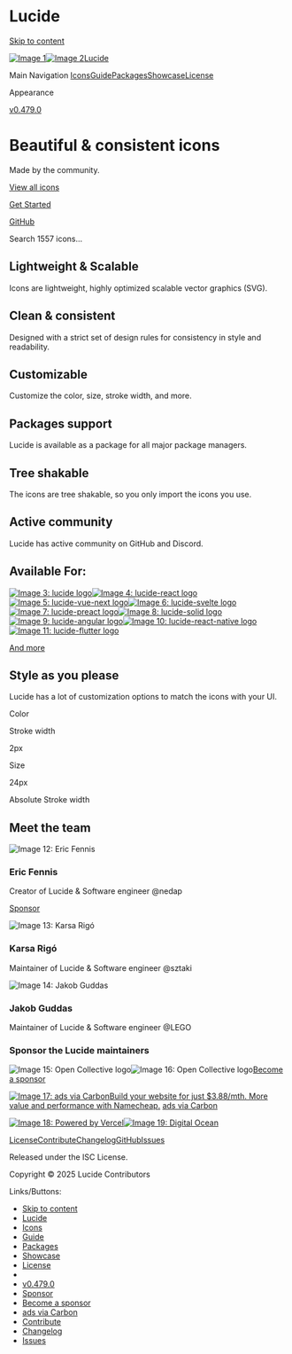 Lucide
===============  

[Skip to content](https://lucide.dev/#VPContent)

[![Image 1](https://lucide.dev/logo.dark.svg)![Image 2](https://lucide.dev/logo.light.svg)Lucide](https://lucide.dev/)

Main Navigation [Icons](https://lucide.dev/icons/)[Guide](https://lucide.dev/guide/)[Packages](https://lucide.dev/packages)[Showcase](https://lucide.dev/showcase)[License](https://lucide.dev/license)

[](https://github.com/lucide-icons/lucide)[](https://discord.gg/EH6nSts)

Appearance

[](https://github.com/lucide-icons/lucide)[](https://discord.gg/EH6nSts)

[v0.479.0](https://github.com/lucide-icons/lucide/releases/tag/0.479.0)

Beautiful & consistent icons
============================

Made by the community.

[View all icons](https://lucide.dev/icons/)

[Get Started](https://lucide.dev/guide/)

[GitHub](https://github.com/lucide-icons/lucide)

Search 1557 icons...

Lightweight & Scalable
----------------------

Icons are lightweight, highly optimized scalable vector graphics (SVG).

Clean & consistent
------------------

Designed with a strict set of design rules for consistency in style and readability.

Customizable
------------

Customize the color, size, stroke width, and more.

Packages support
----------------

Lucide is available as a package for all major package managers.

Tree shakable
-------------

The icons are tree shakable, so you only import the icons you use.

Active community
----------------

Lucide has active community on GitHub and Discord.

Available For:
--------------

[![Image 3: lucide logo](https://lucide.dev/framework-logos/js.svg)](https://lucide.dev/guide/packages/lucide)[![Image 4: lucide-react logo](https://lucide.dev/framework-logos/react.svg)](https://lucide.dev/guide/packages/lucide-react)[![Image 5: lucide-vue-next logo](https://lucide.dev/framework-logos/vue.svg)](https://lucide.dev/guide/packages/lucide-vue-next)[![Image 6: lucide-svelte logo](https://lucide.dev/framework-logos/svelte.svg)](https://lucide.dev/guide/packages/lucide-svelte)[![Image 7: lucide-preact logo](https://lucide.dev/framework-logos/preact.svg)](https://lucide.dev/guide/packages/lucide-preact)[![Image 8: lucide-solid logo](https://lucide.dev/framework-logos/solid.svg)](https://lucide.dev/guide/packages/lucide-solid)[![Image 9: lucide-angular logo](https://lucide.dev/framework-logos/angular.svg)](https://lucide.dev/guide/packages/lucide-angular)[![Image 10: lucide-react-native logo](https://lucide.dev/framework-logos/react-native.svg)](https://lucide.dev/guide/packages/lucide-react-native)[![Image 11: lucide-flutter logo](https://lucide.dev/framework-logos/flutter.svg)](https://lucide.dev/guide/packages/lucide-flutter)

[And more](https://lucide.dev/packages)

Style as you please
-------------------

Lucide has a lot of customization options to match the icons with your UI.

Color

Stroke width

2px

Size

24px

Absolute Stroke width

Meet the team
-------------

![Image 12: Eric Fennis](https://github.com/ericfennis.png?size=192)

### Eric Fennis

Creator of Lucide & Software engineer @nedap

[Sponsor](https://github.com/sponsors/ericfennis)

[](https://github.com/ericfennis)[](https://x.com/ericfennis)

![Image 13: Karsa Rigó](https://github.com/karsa-mistmere.png?size=192)

### Karsa Rigó

Maintainer of Lucide & Software engineer @sztaki

[](https://github.com/karsa-mistmere)[](https://www.linkedin.com/in/karsamistmere)

![Image 14: Jakob Guddas](https://github.com/jguddas.png?size=192)

### Jakob Guddas

Maintainer of Lucide & Software engineer @LEGO

[](https://github.com/jguddas)[](https://www.linkedin.com/in/jguddas)

### Sponsor the Lucide maintainers

![Image 15: Open Collective logo](https://lucide.dev/company-logos/open-collective-light.svg)![Image 16: Open Collective logo](https://lucide.dev/company-logos/open-collective-dark.svg)[Become a sponsor](https://opencollective.com/lucide-icons)

 [![Image 17: ads via Carbon](https://srv.carbonads.net/static/30242/4b723271609d12c16fec10ddea2ce78e9bba0517)](https://srv.carbonads.net/ads/click/x/GTND427WC6BI4KQ7CKALYKQUCEYDL27JCYBD6Z3JCABD4KQEFTBIK2JKCVBD527ECKYDKK7WCWAD42JMF67DTK3KC6SIVKQWF6SDVK3EHJNCLSIZ)[Build your website for just $3.88/mth. More value and performance with Namecheap.](https://srv.carbonads.net/ads/click/x/GTND427WC6BI4KQ7CKALYKQUCEYDL27JCYBD6Z3JCABD4KQEFTBIK2JKCVBD527ECKYDKK7WCWAD42JMF67DTK3KC6SIVKQWF6SDVK3EHJNCLSIZ) [ads via Carbon](http://carbonads.net/?utm_source=lucidedev&utm_medium=ad_via_link&utm_campaign=in_unit&utm_term=carbon)

[![Image 18: Powered by Vercel](https://lucide.dev/vercel.svg)](https://vercel.com/?utm_source=lucide&utm_campaign=oss)[![Image 19: Digital Ocean](https://lucide.dev/digitalocean.svg)](https://www.digitalocean.com/?refcode=b0877a2caebd&utm_campaign=Referral_Invite&utm_medium=Referral_Program&utm_source=badge)

[License](https://lucide.dev/license)[Contribute](https://lucide.dev/contributing)[Changelog](https://github.com/lucide-icons/lucide/releases)[GitHub](https://github.com/lucide-icons/lucide)[Issues](https://github.com/lucide-icons/lucide/issues)

Released under the ISC License.

Copyright © 2025 Lucide Contributors

Links/Buttons:
- [Skip to content](https://lucide.dev/#VPContent)
- [Lucide](https://lucide.dev/)
- [Icons](https://lucide.dev/icons/)
- [Guide](https://lucide.dev/guide/)
- [Packages](https://lucide.dev/packages)
- [Showcase](https://lucide.dev/showcase)
- [License](https://lucide.dev/license)
- [](https://www.digitalocean.com/?refcode=b0877a2caebd&utm_campaign=Referral_Invite&utm_medium=Referral_Program&utm_source=badge)
- [v0.479.0](https://github.com/lucide-icons/lucide/releases/tag/0.479.0)
- [Sponsor](https://github.com/sponsors/ericfennis)
- [Become a sponsor](https://opencollective.com/lucide-icons)
- [ads via Carbon](http://carbonads.net/?utm_source=lucidedev&utm_medium=ad_via_link&utm_campaign=in_unit&utm_term=carbon)
- [Contribute](https://lucide.dev/contributing)
- [Changelog](https://github.com/lucide-icons/lucide/releases)
- [Issues](https://github.com/lucide-icons/lucide/issues)
